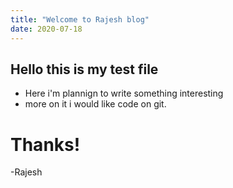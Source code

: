 ```yaml
---
title: "Welcome to Rajesh blog"
date: 2020-07-18
---
```


## Hello this is my test file
  - Here i'm plannign to write something interesting
  - more on it i would like code on git.
 # Thanks!
 -Rajesh
